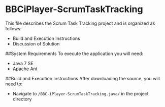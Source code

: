 BBCiPlayer-ScrumTaskTracking
============================


This file describes the Scrum Task Tracking project and is organized as follows:
- Build and Execution Instructions
- Discussion of Solution


##System Requirements
To execute the application you will need:
- Java 7 SE
- Apache Ant


##Build and Execution Instructions
After downloading the source, you will need to:
- Navigate to `/BBC-iPlayer-ScrumTaskTracking.java/` in the project directory 
